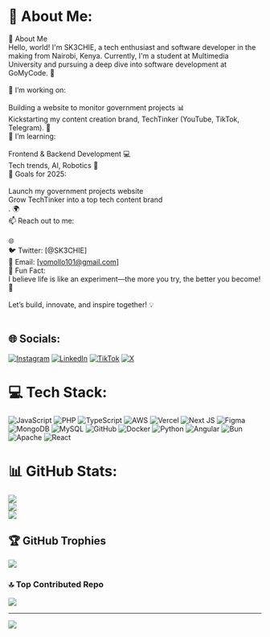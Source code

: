 # 💫 About Me:
👋 About Me<br>Hello, world! I'm SK3CHIE, a tech enthusiast and software developer in the making from Nairobi, Kenya. Currently, I'm a student at Multimedia University and pursuing a deep dive into software development at GoMyCode. 🚀<br><br>🔭 I’m working on:<br><br>Building a website to monitor government projects 📊<br>Kickstarting my content creation brand, TechTinker (YouTube, TikTok, Telegram). 🎥<br>🌱 I’m learning:<br><br>Frontend & Backend Development 💻<br>Tech trends, AI, Robotics 🤖<br>🎯 Goals for 2025:<br><br>Launch my government projects website<br>Grow TechTinker into a top tech content brand<br>. 🌍<br>📫 Reach out to me:<br><br>🌐<br>🐦 Twitter: [@SK3CHIE]<br>📧 Email: [vomollo101@gmail.com]<br>💬 Fun Fact:<br>I believe life is like an experiment—the more you try, the better you become! 🧪<br><br>Let’s build, innovate, and inspire together! 💡<br><br>


## 🌐 Socials:
[![Instagram](https://img.shields.io/badge/Instagram-%23E4405F.svg?logo=Instagram&logoColor=white)](https://instagram.com/@SK3CHIE) [![LinkedIn](https://img.shields.io/badge/LinkedIn-%230077B5.svg?logo=linkedin&logoColor=white)](https://linkedin.com/in/vomollo101@gmail.com) [![TikTok](https://img.shields.io/badge/TikTok-%23000000.svg?logo=TikTok&logoColor=white)](https://tiktok.com/@@SK3CHIE) [![X](https://img.shields.io/badge/X-black.svg?logo=X&logoColor=white)](https://x.com/@SK3CHIE) 

# 💻 Tech Stack:
![JavaScript](https://img.shields.io/badge/javascript-%23323330.svg?style=for-the-badge&logo=javascript&logoColor=%23F7DF1E) ![PHP](https://img.shields.io/badge/php-%23777BB4.svg?style=for-the-badge&logo=php&logoColor=white) ![TypeScript](https://img.shields.io/badge/typescript-%23007ACC.svg?style=for-the-badge&logo=typescript&logoColor=white) ![AWS](https://img.shields.io/badge/AWS-%23FF9900.svg?style=for-the-badge&logo=amazon-aws&logoColor=white) ![Vercel](https://img.shields.io/badge/vercel-%23000000.svg?style=for-the-badge&logo=vercel&logoColor=white) ![Next JS](https://img.shields.io/badge/Next-black?style=for-the-badge&logo=next.js&logoColor=white) ![Figma](https://img.shields.io/badge/figma-%23F24E1E.svg?style=for-the-badge&logo=figma&logoColor=white) ![MongoDB](https://img.shields.io/badge/MongoDB-%234ea94b.svg?style=for-the-badge&logo=mongodb&logoColor=white) ![MySQL](https://img.shields.io/badge/mysql-4479A1.svg?style=for-the-badge&logo=mysql&logoColor=white) ![GitHub](https://img.shields.io/badge/github-%23121011.svg?style=for-the-badge&logo=github&logoColor=white) ![Docker](https://img.shields.io/badge/docker-%230db7ed.svg?style=for-the-badge&logo=docker&logoColor=white) ![Python](https://img.shields.io/badge/python-3670A0?style=for-the-badge&logo=python&logoColor=ffdd54) ![Angular](https://img.shields.io/badge/angular-%23DD0031.svg?style=for-the-badge&logo=angular&logoColor=white) ![Bun](https://img.shields.io/badge/Bun-%23000000.svg?style=for-the-badge&logo=bun&logoColor=white) ![Apache](https://img.shields.io/badge/apache-%23D42029.svg?style=for-the-badge&logo=apache&logoColor=white) ![React](https://img.shields.io/badge/react-%2320232a.svg?style=for-the-badge&logo=react&logoColor=%2361DAFB)
# 📊 GitHub Stats:
![](https://github-readme-stats.vercel.app/api?username=SK3CHI3&theme=github_dark&hide_border=false&include_all_commits=true&count_private=false)<br/>
![](https://github-readme-streak-stats.herokuapp.com/?user=SK3CHI3&theme=github_dark&hide_border=false)<br/>
![](https://github-readme-stats.vercel.app/api/top-langs/?username=SK3CHI3&theme=github_dark&hide_border=false&include_all_commits=true&count_private=false&layout=compact)

## 🏆 GitHub Trophies
![](https://github-profile-trophy.vercel.app/?username=SK3CHI3&theme=radical&no-frame=false&no-bg=true&margin-w=4)

### 🔝 Top Contributed Repo
![](https://github-contributor-stats.vercel.app/api?username=SK3CHI3&limit=5&theme=dark&combine_all_yearly_contributions=true)

---
[![](https://visitcount.itsvg.in/api?id=SK3CHI3&icon=0&color=0)](https://visitcount.itsvg.in)

<!-- Proudly created with GPRM ( https://gprm.itsvg.in ) -->
